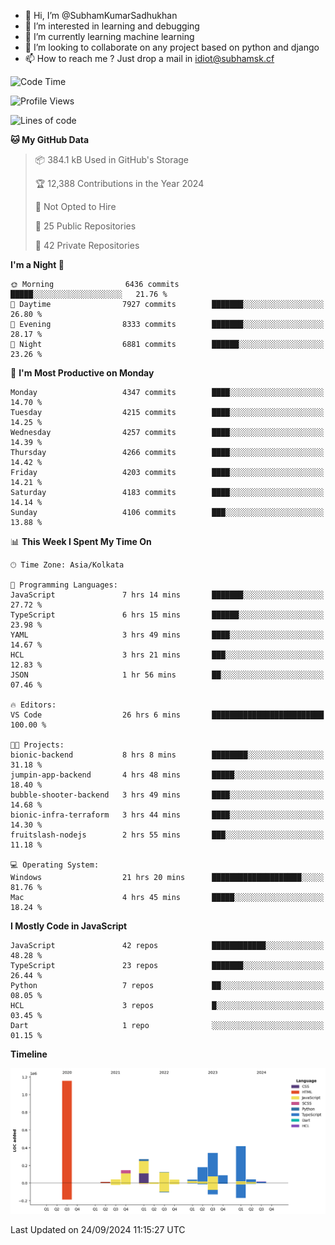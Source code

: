 - 👋 Hi, I’m @SubhamKumarSadhukhan
- 👀 I’m interested in learning and debugging
- 🌱 I’m currently learning machine learning
- 💞️ I’m looking to collaborate on any project based on python and django
- 📫 How to reach me ?
      Just drop a mail in idiot@subhamsk.cf

<!---
SubhamKumarSadhukhan/SubhamKumarSadhukhan is a ✨ special ✨ repository because its `README.md` (this file) appears on your GitHub profile.
You can click the Preview link to take a look at your changes.
--->


<!--START_SECTION:waka-->
![Code Time](http://img.shields.io/badge/Code%20Time-2%2C536%20hrs%2056%20mins-blue)

![Profile Views](http://img.shields.io/badge/Profile%20Views-9-blue)

![Lines of code](https://img.shields.io/badge/From%20Hello%20World%20I%27ve%20Written-2.9%20million%20lines%20of%20code-blue)

**🐱 My GitHub Data** 

> 📦 384.1 kB Used in GitHub's Storage 
 > 
> 🏆 12,388 Contributions in the Year 2024
 > 
> 🚫 Not Opted to Hire
 > 
> 📜 25 Public Repositories 
 > 
> 🔑 42 Private Repositories 
 > 
**I'm a Night 🦉** 

```text
🌞 Morning                6436 commits        █████░░░░░░░░░░░░░░░░░░░░   21.76 % 
🌆 Daytime                7927 commits        ███████░░░░░░░░░░░░░░░░░░   26.80 % 
🌃 Evening                8333 commits        ███████░░░░░░░░░░░░░░░░░░   28.17 % 
🌙 Night                  6881 commits        ██████░░░░░░░░░░░░░░░░░░░   23.26 % 
```
📅 **I'm Most Productive on Monday** 

```text
Monday                   4347 commits        ████░░░░░░░░░░░░░░░░░░░░░   14.70 % 
Tuesday                  4215 commits        ████░░░░░░░░░░░░░░░░░░░░░   14.25 % 
Wednesday                4257 commits        ████░░░░░░░░░░░░░░░░░░░░░   14.39 % 
Thursday                 4266 commits        ████░░░░░░░░░░░░░░░░░░░░░   14.42 % 
Friday                   4203 commits        ████░░░░░░░░░░░░░░░░░░░░░   14.21 % 
Saturday                 4183 commits        ████░░░░░░░░░░░░░░░░░░░░░   14.14 % 
Sunday                   4106 commits        ███░░░░░░░░░░░░░░░░░░░░░░   13.88 % 
```


📊 **This Week I Spent My Time On** 

```text
🕑︎ Time Zone: Asia/Kolkata

💬 Programming Languages: 
JavaScript               7 hrs 14 mins       ███████░░░░░░░░░░░░░░░░░░   27.72 % 
TypeScript               6 hrs 15 mins       ██████░░░░░░░░░░░░░░░░░░░   23.98 % 
YAML                     3 hrs 49 mins       ████░░░░░░░░░░░░░░░░░░░░░   14.67 % 
HCL                      3 hrs 21 mins       ███░░░░░░░░░░░░░░░░░░░░░░   12.83 % 
JSON                     1 hr 56 mins        ██░░░░░░░░░░░░░░░░░░░░░░░   07.46 % 

🔥 Editors: 
VS Code                  26 hrs 6 mins       █████████████████████████   100.00 % 

🐱‍💻 Projects: 
bionic-backend           8 hrs 8 mins        ████████░░░░░░░░░░░░░░░░░   31.18 % 
jumpin-app-backend       4 hrs 48 mins       █████░░░░░░░░░░░░░░░░░░░░   18.40 % 
bubble-shooter-backend   3 hrs 49 mins       ████░░░░░░░░░░░░░░░░░░░░░   14.68 % 
bionic-infra-terraform   3 hrs 44 mins       ████░░░░░░░░░░░░░░░░░░░░░   14.30 % 
fruitslash-nodejs        2 hrs 55 mins       ███░░░░░░░░░░░░░░░░░░░░░░   11.18 % 

💻 Operating System: 
Windows                  21 hrs 20 mins      ████████████████████░░░░░   81.76 % 
Mac                      4 hrs 45 mins       █████░░░░░░░░░░░░░░░░░░░░   18.24 % 
```

**I Mostly Code in JavaScript** 

```text
JavaScript               42 repos            ████████████░░░░░░░░░░░░░   48.28 % 
TypeScript               23 repos            ███████░░░░░░░░░░░░░░░░░░   26.44 % 
Python                   7 repos             ██░░░░░░░░░░░░░░░░░░░░░░░   08.05 % 
HCL                      3 repos             █░░░░░░░░░░░░░░░░░░░░░░░░   03.45 % 
Dart                     1 repo              ░░░░░░░░░░░░░░░░░░░░░░░░░   01.15 % 
```



**Timeline**

![Lines of Code chart](https://raw.githubusercontent.com/SubhamKumarSadhukhan/SubhamKumarSadhukhan/main/assets/bar_graph.png)


 Last Updated on 24/09/2024 11:15:27 UTC
<!--END_SECTION:waka-->
